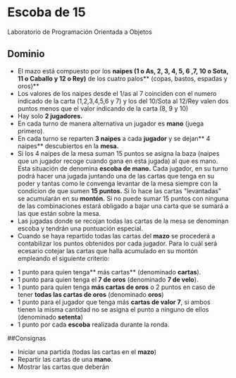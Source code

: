 # Escoba de 15
Laboratorio de Programación Orientada a Objetos

## Dominio
+ El mazo está compuesto por los **naipes (1 o As, 2, 3, 4, 5, 6 ,7, 10 o Sota, 11 o Caballo y 12 o Rey)** de los cuatro palos**
(copas, bastos, espadas y oros)**
+ Los valores de los naipes desde el 1/as al 7 coinciden con el numero indicado de la carta (1,2,3,4,5,6 y 7) y los del 10/Sota
al 12/Rey valen dos puntos menos que el valor indicando de la carta (8, 9 y 10)
+ Hay solo **2 jugadores.**
+ En cada turno de manera alternativa un jugador es **mano** (juega primero).
+ En cada turno se reparten **3 naipes** a cada **jugador** y se dejan** 4 naipes** descubiertos en la **mesa.**
+ Si los 4 naipes de la mesa suman 15 puntos se asigna la baza (naipes que un jugador recoge cuando gana en esta jugada) al que es mano. Esta situación de denomina **escoba de mano.**
Cada jugador, en su turno podrá hacer una jugada juntando una de las cartas que tenga en su poder y tantas como le convenga levantar de la mesa siempre con la condicion de que sumen **15 puntos.** Si lo hace las cartas "levantadas" se acumularán en su **montón.** Si no puede sumar 15 puntos con ninguna de las combinaciones estará obligado a bajar una carta que se sumará a las que están sobre la mesa.
+ Las jugadas donde se recojan todas las cartas de la mesa se denominan escoba y tendrán una puntuación especial.
+ Cuando se haya repartido todas las cartas del **mazo** se procederá a contabilizar los puntos obtenidos por cada jugador. Para lo cuál será ecesario cotejar las cartas que halla acumulado en su montón empleando el siguiente criterio:
* 1 punto para quien tenga** más cartas** (denominado **cartas**).
* 1 punto para quien tenga el **7 de oros** (denominado **7 de velo**).
* 1 punto para quien tenga **más cartas de oros** o 2 puntos en caso de tener **todas las cartas de oros** (denominado **oros**)
* 1 punto para el jugador que tenga más **cartas de valor 7**, si ambos tienen la misma cantidad no se asigna el punto a ninguno de ellos (denominado **setenta**)
* 1 punto por cada **escoba** realizada durante la ronda.

##Consignas
+ Iniciar una partida (todas las cartas en el **mazo**)
+ Repartir las cartas de una **mano**.
+ Mostrar las cartas que deberán
